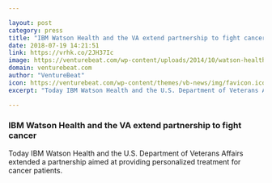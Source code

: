 ```yaml
---

layout: post
category: press
title: "IBM Watson Health and the VA extend partnership to fight cancer"
date: 2018-07-19 14:21:51
link: https://vrhk.co/2JH37Ic
image: https://venturebeat.com/wp-content/uploads/2014/10/watson-health-ibmphoto24-flickr.jpg?fit=2048%2C1451&strip=all
domain: venturebeat.com
author: "VentureBeat"
icon: https://venturebeat.com/wp-content/themes/vb-news/img/favicon.ico
excerpt: "Today IBM Watson Health and the U.S. Department of Veterans Affairs extended a partnership aimed at providing personalized treatment for cancer patients."

---
```


### IBM Watson Health and the VA extend partnership to fight cancer

Today IBM Watson Health and the U.S. Department of Veterans Affairs extended a partnership aimed at providing personalized treatment for cancer patients.